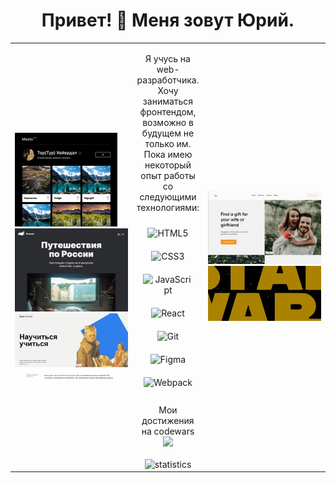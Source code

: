 <h1 align="center"> Привет! 👋  Меня зовут Юрий.</h1>

<table width="100%" align="center">
  <tr>
    <td width="200">
      <div>
        <img src="assets/mesto.jpg">
        <img src="assets/russian-travel.jpg">
        <img src="assets/how-to-learn.gif">
      </div>
    </td>
    <td>
      <p align="center">
Я учусь на web-разработчика.<br>
Хочу заниматься фронтендом,<br> возможно в будущем не только им.<br>
Пока имею некоторый опыт работы со следующими технологиями:
</p>
      <div align="center">  
        <img style="margin: 10px" src="https://profilinator.rishav.dev/skills-assets/html5-original-wordmark.svg" alt="HTML5" height="50" />  
        <img style="margin: 10px" src="https://profilinator.rishav.dev/skills-assets/css3-original-wordmark.svg" alt="CSS3" height="50" />  
        <img style="margin: 10px" src="https://profilinator.rishav.dev/skills-assets/javascript-original.svg" alt="JavaScript" height="50" />  
        <img style="margin: 10px" src="https://profilinator.rishav.dev/skills-assets/react-original-wordmark.svg" alt="React" height="50" />  
        <img style="margin: 10px" src="https://profilinator.rishav.dev/skills-assets/git-scm-icon.svg" alt="Git" height="50" />  
        <img style="margin: 10px" src="https://profilinator.rishav.dev/skills-assets/figma-icon.svg" alt="Figma" height="50" />  
        <img style="margin: 10px" src="https://profilinator.rishav.dev/skills-assets/webpack-original.svg" alt="Webpack" height="50" />  
        </div>  
        <br/>
        <div align="center">
Мои достижения на codewars<br>
          <img src="https://www.codewars.com/users/AmonskyYN/badges/small" style="top: 30px"/>
        </div>  
        <br/>
        <div align="center">
          <img src="https://github-readme-stats.vercel.app/api?username=YuryAmonsky" alt="statistics" />
        </div>
    </td>
    <td width="200">
      <div>
        <img src="assets/giftstore.jpg">
        <img src="assets/starwars-intro.gif">  
      </div>
    </td>  
 <tr>    
</table>  
